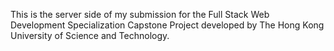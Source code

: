 This is the server side of my submission for the Full Stack Web Development Specialization Capstone Project developed by The Hong Kong University of Science and Technology.
